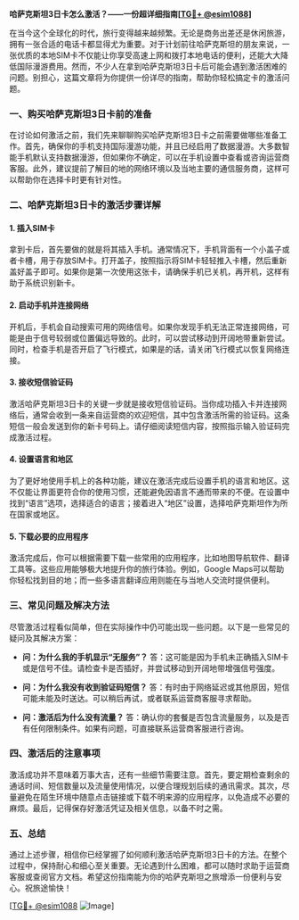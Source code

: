 **哈萨克斯坦3日卡怎么激活？——一份超详细指南[[TG💪+ @esim1088](https://t.me/s/esim1088)]**

在当今这个全球化的时代，旅行变得越来越频繁。无论是商务出差还是休闲旅游，拥有一张合适的电话卡都显得尤为重要。对于计划前往哈萨克斯坦的朋友来说，一张优质的本地SIM卡不仅能让你享受高速上网和拨打本地电话的便利，还能大大降低国际漫游费用。然而，不少人在拿到哈萨克斯坦3日卡后可能会遇到激活困难的问题。别担心，这篇文章将为你提供一份详尽的指南，帮助你轻松搞定卡的激活问题。

### 一、购买哈萨克斯坦3日卡前的准备

在讨论如何激活之前，我们先来聊聊购买哈萨克斯坦3日卡之前需要做哪些准备工作。首先，确保你的手机支持国际漫游功能，并且已经启用了数据漫游。大多数智能手机默认支持数据漫游，但如果你不确定，可以在手机设置中查看或咨询运营商客服。此外，建议提前了解目的地的网络环境以及当地主要的通信服务商，这样可以帮助你在选择卡时更有针对性。

### 二、哈萨克斯坦3日卡的激活步骤详解

#### 1. 插入SIM卡
拿到卡后，首先要做的就是将其插入手机。通常情况下，手机背面有一个小盖子或者卡槽，用于存放SIM卡。打开盖子，按照指示将SIM卡轻轻推入卡槽，然后重新盖好盖子即可。如果你是第一次使用这张卡，请确保手机已关机，再开机，这样有助于系统识别新卡。

#### 2. 启动手机并连接网络
开机后，手机会自动搜索可用的网络信号。如果你发现手机无法正常连接网络，可能是由于信号较弱或位置偏远导致的。此时，可以尝试移动到开阔地带重新尝试。同时，检查手机是否开启了飞行模式，如果是的话，请关闭飞行模式以恢复网络连接。

#### 3. 接收短信验证码
激活哈萨克斯坦3日卡的关键一步就是接收短信验证码。当你成功插入卡并连接网络后，通常会收到一条来自运营商的欢迎短信，其中包含激活所需的验证码。这条短信一般会发送到你的新卡号码上。请仔细阅读短信内容，按照指示输入验证码完成激活过程。

#### 4. 设置语言和地区
为了更好地使用手机上的各种功能，建议在激活完成后设置手机的语言和地区。这不仅能让界面更符合你的使用习惯，还能避免因语言不通而带来的不便。在设置中找到“语言”选项，选择适合的语言；接着进入“地区”设置，选择哈萨克斯坦作为所在国家或地区。

#### 5. 下载必要的应用程序
激活完成后，你可以根据需要下载一些常用的应用程序，比如地图导航软件、翻译工具等。这些应用能够极大地提升你的旅行体验。例如，Google Maps可以帮助你轻松找到目的地；而一些多语言翻译应用则能在与当地人交流时提供便利。

### 三、常见问题及解决方法

尽管激活过程看似简单，但在实际操作中仍可能出现一些问题。以下是一些常见的疑问及其解决方案：

- **问：为什么我的手机显示“无服务”？**
  答：这可能是因为手机未正确插入SIM卡或是信号不佳。请检查卡是否插好，并尝试移动到开阔地带增强信号强度。

- **问：为什么我没有收到验证码短信？**
  答：有时由于网络延迟或其他原因，短信可能未能及时送达。可以稍后再试，或者联系运营商客服寻求帮助。

- **问：激活后为什么没有流量？**
  答：确认你的套餐是否包含流量服务，以及是否有任何限制条件。如果有问题，可直接联系运营商客服进行咨询。

### 四、激活后的注意事项

激活成功并不意味着万事大吉，还有一些细节需要注意。首先，要定期检查剩余的通话时间、短信数量以及流量使用情况，以便合理规划后续的通讯需求。其次，尽量避免在陌生环境中随意点击链接或下载不明来源的应用程序，以免造成不必要的麻烦。最后，记得保存好激活凭证及相关信息，以备不时之需。

### 五、总结

通过上述步骤，相信你已经掌握了如何顺利激活哈萨克斯坦3日卡的方法。在整个过程中，保持耐心和细心至关重要。无论遇到什么困难，都可以随时求助于运营商客服或查阅官方文档。希望这份指南能为你的哈萨克斯坦之旅增添一份便利与安心。祝旅途愉快！

[[TG💪+ @esim1088](https://t.me/s/esim1088) ![Image](https://i.postimg.cc/4NQfJmqS/Snipaste-2025-05-13-00-14-12.png)]